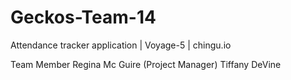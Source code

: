 # Geckos-Team-14

Attendance tracker application | Voyage-5 | chingu.io

Team Member
Regina Mc Guire (Project Manager)
Tiffany DeVine
